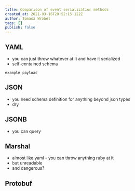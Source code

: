 ```yaml
---
title: Comparison of event serialization methods
created_at: 2021-03-16T20:52:15.122Z
author: Tomasz Wróbel
tags: []
publish: false
---
```


<!--

The default that works everywhere and is  good for starting with RES is the binary column nad YAML serialization of event data/metadata. It handles Time well, if you put Ruby symbol in, you get Ruby symbol out. No surprises.

On potsgres you can choose to have jsonb columns for event data and metadata. The pro is the ability to peform indexed queries on SQL-level, which is useful for quick, ad-hoc reports. The con is that JSON as a serialization method is lossy — Ruby symbols are converted to strings, as well as Time. Therefore it is best matched with event schemas, describing how each attribute in data should be represented (or coerced to) in an event object.

https://railseventstore.org/docs/v2/mapping_serialization/#configuring-a-different-mapper

-->


## YAML

* you can just throw whatever at it and have it serialized
* self-contained schema

```
example payload
```

## JSON

* you need schema definition for anything beyond json types
* dry

## JSONB

* you can query


## Marshal

* almost like yaml - you can throw anything ruby at it
* but unreadable
* and dangerous?

## Protobuf
